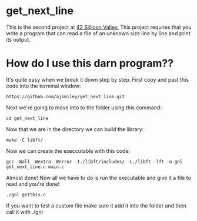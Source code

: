# get_next_line
This is the second project at <a href = "https://www.42.us.org/">42 Sillicon Valley.</a> This project requires that you write a program that can read a file of an unknown size line by line and print its output.
# How do I use this darn program??
It's quite easy when we break it down step by step. First copy and past this code into the terminal window:

    https://github.com/ajsmiley/get_next_line.git
Next we're going to move into to the folder using this command:
    
    cd get_next_line
Now that we are in the directory we can build the library:

    make -C libft/
Now we can create the execcutable with this code:

    gcc -Wall -Wextra -Werror -I./libft/includes/ -L./libft -lft -o gnl get_next_line.c main.c
Almost done! Now all we have to do is run the executable and give it a file to read and you're done!

    ./gnl getthis.c
If you want to test a custom file make sure it add it into the folder and then call it with ./gnl
